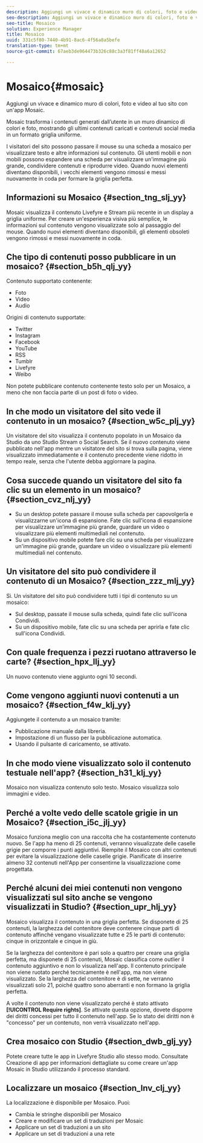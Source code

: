 ```yaml
---
description: Aggiungi un vivace e dinamico muro di colori, foto e video al tuo sito con un'app Mosaic.
seo-description: Aggiungi un vivace e dinamico muro di colori, foto e video al tuo sito con un'app Mosaic.
seo-title: Mosaico
solution: Experience Manager
title: Mosaico
uuid: 331c5f80-7440-4b91-8ac6-4f56a8a5befe
translation-type: tm+mt
source-git-commit: 67aeb3de964473b326c88c3a3f81ff48a6a12652

---
```



# Mosaico{#mosaic}

Aggiungi un vivace e dinamico muro di colori, foto e video al tuo sito con un'app Mosaic.

Mosaic trasforma i contenuti generati dall’utente in un muro dinamico di colori e foto, mostrando gli ultimi contenuti caricati e contenuti social media in un formato griglia uniforme.

I visitatori del sito possono passare il mouse su una scheda a mosaico per visualizzare testo e altre informazioni sul contenuto. Gli utenti mobili e non mobili possono espandere una scheda per visualizzare un'immagine più grande, condividere contenuti e riprodurre video. Quando nuovi elementi diventano disponibili, i vecchi elementi vengono rimossi e messi nuovamente in coda per formare la griglia perfetta.

## Informazioni su Mosaico {#section_tng_slj_yy}

Mosaic visualizza il contenuto Livefyre e Stream più recente in un display a griglia uniforme. Per creare un'esperienza visiva più semplice, le informazioni sul contenuto vengono visualizzate solo al passaggio del mouse. Quando nuovi elementi diventano disponibili, gli elementi obsoleti vengono rimossi e messi nuovamente in coda.

## Che tipo di contenuti posso pubblicare in un mosaico? {#section_b5h_qlj_yy}

Contenuto supportato contenente:

* Foto
* Video
* Audio

Origini di contenuto supportate:

* Twitter
* Instagram
* Facebook
* YouTube
* RSS
* Tumblr
* Livefyre
* Weibo

Non potete pubblicare contenuto contenente testo solo per un Mosaico, a meno che non faccia parte di un post di foto o video.

## In che modo un visitatore del sito vede il contenuto in un mosaico? {#section_w5c_plj_yy}

Un visitatore del sito visualizza il contenuto popolato in un Mosaico da Studio da uno Studio Stream o Social Search. Se il nuovo contenuto viene pubblicato nell'app mentre un visitatore del sito si trova sulla pagina, viene visualizzato immediatamente e il contenuto precedente viene ridotto in tempo reale, senza che l'utente debba aggiornare la pagina.

## Cosa succede quando un visitatore del sito fa clic su un elemento in un mosaico? {#section_cvz_nlj_yy}

* Su un desktop potete passare il mouse sulla scheda per capovolgerla e visualizzarne un'icona di espansione. Fate clic sull’icona di espansione per visualizzare un’immagine più grande, guardare un video o visualizzare più elementi multimediali nel contenuto.
* Su un dispositivo mobile potete fare clic su una scheda per visualizzare un'immagine più grande, guardare un video o visualizzare più elementi multimediali nel contenuto.

## Un visitatore del sito può condividere il contenuto di un Mosaico? {#section_zzz_mlj_yy}

Sì. Un visitatore del sito può condividere tutti i tipi di contenuto su un mosaico:

* Sul desktop, passate il mouse sulla scheda, quindi fate clic sull'icona Condividi.
* Su un dispositivo mobile, fate clic su una scheda per aprirla e fate clic sull'icona Condividi.

## Con quale frequenza i pezzi ruotano attraverso le carte? {#section_hpx_llj_yy}

Un nuovo contenuto viene aggiunto ogni 10 secondi.

## Come vengono aggiunti nuovi contenuti a un mosaico? {#section_f4w_klj_yy}

Aggiungete il contenuto a un mosaico tramite:

* Pubblicazione manuale dalla libreria.
* Impostazione di un flusso per la pubblicazione automatica.
* Usando il pulsante di caricamento, se attivato.

## In che modo viene visualizzato solo il contenuto testuale nell'app? {#section_h31_klj_yy}

Mosaico non visualizza contenuto solo testo. Mosaico visualizza solo immagini e video.

## Perché a volte vedo delle scatole grigie in un Mosaico? {#section_i5c_jlj_yy}

Mosaico funziona meglio con una raccolta che ha costantemente contenuto nuovo. Se l'app ha meno di 25 contenuti, verranno visualizzate delle caselle grigie per comporre i punti aggiuntivi. Riempite il Mosaico con altri contenuti per evitare la visualizzazione delle caselle grigie. Pianificate di inserire almeno 32 contenuti nell'App per consentirne la visualizzazione come progettata.

## Perché alcuni dei miei contenuti non vengono visualizzati sul sito anche se vengono visualizzati in Studio? {#section_upr_hlj_yy}

Mosaico visualizza il contenuto in una griglia perfetta. Se disponete di 25 contenuti, la larghezza del contenitore deve contenere cinque parti di contenuto affinché vengano visualizzate tutte e 25 le parti di contenuto: cinque in orizzontale e cinque in giù.

Se la larghezza del contenitore è pari solo a quattro per creare una griglia perfetta, ma disponete di 25 contenuti, Mosaic classifica come outlier il contenuto aggiuntivo e non lo visualizza nell'app. Il contenuto principale non viene ruotato perché tecnicamente è nell'app, ma non viene visualizzato. Se la larghezza del contenitore è di sette, ne verranno visualizzati solo 21, poiché quattro sono aberranti e non formano la griglia perfetta.

A volte il contenuto non viene visualizzato perché è stato attivato **[!UICONTROL Require rights]**. Se attivate questa opzione, dovete disporre dei diritti concessi per tutto il contenuto nell'app. Se lo stato dei diritti non è "concesso" per un contenuto, non verrà visualizzato nell'app.

## Crea mosaico con Studio {#section_dwb_glj_yy}

Potete creare tutte le app in Livefyre Studio allo stesso modo. Consultate Creazione di app per informazioni dettagliate su come creare un'app Mosaic in Studio utilizzando il processo standard.

## Localizzare un mosaico {#section_lnv_clj_yy}

La localizzazione è disponibile per Mosaico. Puoi:

* Cambia le stringhe disponibili per Mosaico
* Creare e modificare un set di traduzioni per Mosaic
* Applicare un set di traduzioni a un sito
* Applicare un set di traduzioni a una rete

